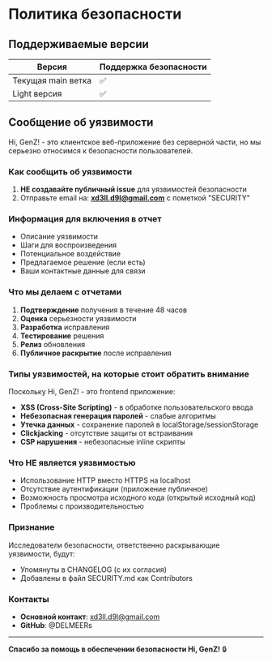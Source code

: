 # Политика безопасности

## Поддерживаемые версии

| Версия | Поддержка безопасности |
| ------- | ------------------ |
| Текущая main ветка | ✅ |
| Light версия | ✅ |

## Сообщение об уязвимости

Hi, GenZ! - это клиентское веб-приложение без серверной части, но мы серьезно относимся к безопасности пользователей.

### Как сообщить об уязвимости

1. **НЕ создавайте публичный issue** для уязвимостей безопасности
2. Отправьте email на: **xd3ll.d9l@gmail.com** с пометкой "SECURITY"

### Информация для включения в отчет

- Описание уязвимости
- Шаги для воспроизведения
- Потенциальное воздействие
- Предлагаемое решение (если есть)
- Ваши контактные данные для связи

### Что мы делаем с отчетами

1. **Подтверждение** получения в течение 48 часов
2. **Оценка** серьезности уязвимости
3. **Разработка** исправления
4. **Тестирование** решения
5. **Релиз** обновления
6. **Публичное раскрытие** после исправления

### Типы уязвимостей, на которые стоит обратить внимание

Поскольку Hi, GenZ! - это frontend приложение:

- **XSS (Cross-Site Scripting)** - в обработке пользовательского ввода
- **Небезопасная генерация паролей** - слабые алгоритмы
- **Утечка данных** - сохранение паролей в localStorage/sessionStorage
- **Clickjacking** - отсутствие защиты от встраивания
- **CSP нарушения** - небезопасные inline скрипты

### Что НЕ является уязвимостью

- Использование HTTP вместо HTTPS на localhost
- Отсутствие аутентификации (приложение публичное)
- Возможность просмотра исходного кода (открытый исходный код)
- Проблемы с производительностью

### Признание

Исследователи безопасности, ответственно раскрывающие уязвимости, будут:
- Упомянуты в CHANGELOG (с их согласия)
- Добавлены в файл SECURITY.md как Contributors

### Контакты

- **Основной контакт**: xd3ll.d9l@gmail.com
- **GitHub**: @DELMEERs

---

**Спасибо за помощь в обеспечении безопасности Hi, GenZ!** 🔒
